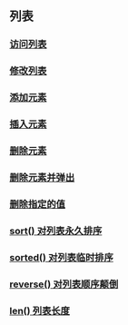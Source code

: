 ## 列表

### [访问列表](./list.py)

### [修改列表](./list-modify.py)

### [添加元素](./list-add.py)

### [插入元素](./list-insert.py)

### [删除元素](./list-del.py)

### [删除元素并弹出](./list-pop.py)

### [删除指定的值](./list-remove.py)

### [sort() 对列表永久排序](./list-sort.py)

### [sorted() 对列表临时排序](./list-sorted.py)

### [reverse() 对列表顺序颠倒](./list-reverse.py)

### [len() 列表长度](./list-len.py)
